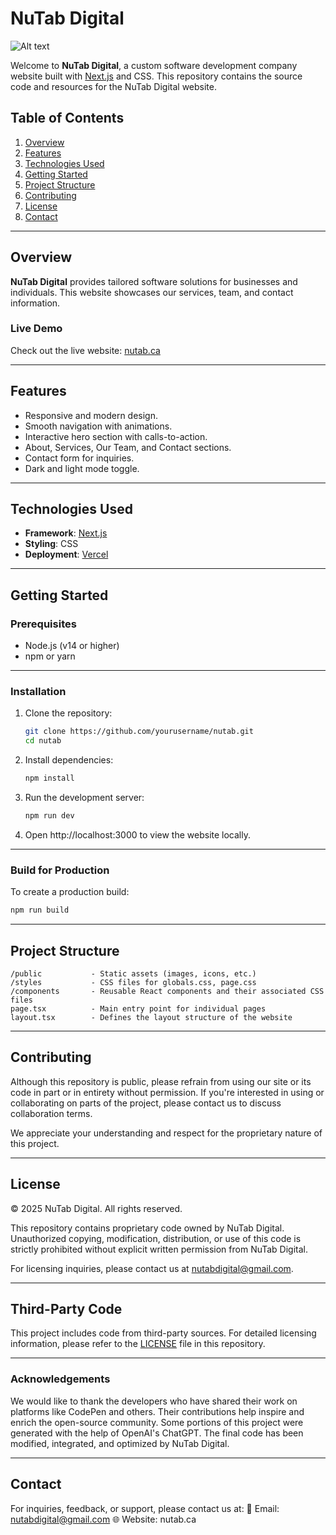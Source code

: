 # NuTab Digital

![Alt text](/public/icons/logo-light.svg)

Welcome to **NuTab Digital**, a custom software development company website built with [Next.js](https://nextjs.org/) and CSS. This repository contains the source code and resources for the NuTab Digital website.

## Table of Contents
1. [Overview](#overview)  
2. [Features](#features)  
3. [Technologies Used](#technologies-used)  
4. [Getting Started](#getting-started)  
5. [Project Structure](#project-structure)  
6. [Contributing](#contributing)  
7. [License](#license)  
8. [Contact](#contact)  

---

## Overview
**NuTab Digital** provides tailored software solutions for businesses and individuals. This website showcases our services, team, and contact information.

### Live Demo
Check out the live website: [nutab.ca](https://nutab.ca)

---

## Features
- Responsive and modern design.
- Smooth navigation with animations.
- Interactive hero section with calls-to-action.
- About, Services, Our Team, and Contact sections.
- Contact form for inquiries.
- Dark and light mode toggle.

---

## Technologies Used
- **Framework**: [Next.js](https://nextjs.org/)  
- **Styling**: CSS  
- **Deployment**: [Vercel](https://vercel.com/)  

---

## Getting Started
### Prerequisites
- Node.js (v14 or higher)
- npm or yarn

---

### Installation
1. Clone the repository:  
   ```bash
   git clone https://github.com/yourusername/nutab.git
   cd nutab
   ```
2. Install dependencies:
   ```bash
   npm install
   ```
3. Run the development server:
   ```bash 
   npm run dev
   ```
4. Open http://localhost:3000 to view the website locally.

---

### Build for Production
To create a production build:
   ```bash
   npm run build
   ```

---

## Project Structure 
    /public           - Static assets (images, icons, etc.)
    /styles           - CSS files for globals.css, page.css
    /components       - Reusable React components and their associated CSS files
    page.tsx          - Main entry point for individual pages
    layout.tsx        - Defines the layout structure of the website

---

## Contributing 
Although this repository is public, please refrain from using our site or its code in part or in entirety without permission. If you're interested in using or collaborating on parts of the project, please contact us to discuss collaboration terms.

We appreciate your understanding and respect for the proprietary nature of this project.

---

## License
© 2025 NuTab Digital. All rights reserved.

This repository contains proprietary code owned by NuTab Digital. Unauthorized copying, modification, distribution, or use of this code is strictly prohibited without explicit written permission from NuTab Digital.

For licensing inquiries, please contact us at nutabdigital@gmail.com.

---

## Third-Party Code 
This project includes code from third-party sources. For detailed licensing information, please refer to the [LICENSE](LICENSE) file in this repository.

---

### Acknowledgements
We would like to thank the developers who have shared their work on platforms like CodePen and others. Their contributions help inspire and enrich the open-source community.
Some portions of this project were generated with the help of OpenAI's ChatGPT. The final code has been modified, integrated, and optimized by NuTab Digital.

---

## Contact 
For inquiries, feedback, or support, please contact us at:
📧 Email: nutabdigital@gmail.com
🌐 Website: nutab.ca


